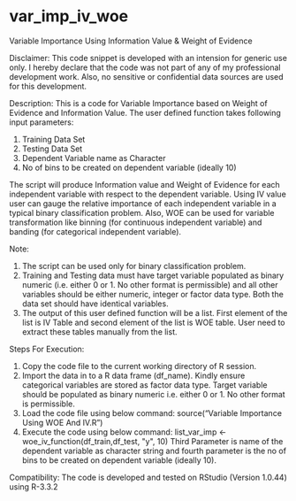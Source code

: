 # var_imp_iv_woe
Variable Importance Using Information Value &amp; Weight of Evidence

Disclaimer: This code snippet is developed with an intension for generic use only. I hereby declare that the code was not part of any of my professional development work. Also, no sensitive or confidential data sources are used for this development.

Description: This is a code for Variable Importance based on Weight of Evidence and Information Value. The user defined function takes following input parameters:
1.	Training Data Set
2.	Testing Data Set
3.	Dependent Variable name as Character
4.	No of bins to be created on dependent variable (ideally 10)

The script will produce Information value and Weight of Evidence for each independent variable with respect to the dependent variable. Using IV value user can gauge the relative importance of each independent variable in a typical binary classification problem. Also, WOE can be used for variable transformation like binning (for continuous independent variable) and banding (for categorical independent variable).

Note:
1.	The script can be used only for binary classification problem. 
2.	Training and Testing data must have target variable populated as binary numeric (i.e. either 0 or 1. No other format is permissible) and all other variables should be either numeric, integer or factor data type. Both the data set should have identical variables.
3.	The output of this user defined function will be a list. First element of the list is IV Table and second element of the list is WOE table. User need to extract these tables manually from the list.

Steps For Execution:
1.	Copy the code file to the current working directory of R session.
2.	Import the data in to a R data frame (df_name). Kindly ensure categorical variables are stored as factor data type. Target variable should be populated as binary numeric i.e. either 0 or 1. No other format is permissible.
3.	Load the code file using below command: source(“Variable Importance Using WOE And IV.R”)
4.	Execute the code using below command: list_var_imp <- woe_iv_function(df_train,df_test, "y", 10) Third Parameter is name of the dependent variable as character string and fourth parameter is the no of bins to be created on dependent variable (ideally 10).

Compatibility: The code is developed and tested on RStudio (Version 1.0.44) using R-3.3.2

